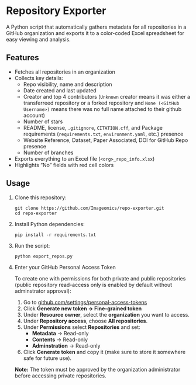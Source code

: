 # Repository Exporter

A Python script that automatically gathers metadata for all repositories in a GitHub organization and exports it to a color-coded Excel spreadsheet for easy viewing and analysis.

## Features
- Fetches all repositories in an organization  
- Collects key details:
  - Repo visibility, name and description  
  - Date created and last updated  
  - Creator and top 4 contributors (`Unknown` creator means it was either a transferreed repository or a forked repository and `None (<GitHub Username>)` means there was no full name attached to their github account)
  - Number of stars 
  - README, license, `.gitignore`, `CITATION.cff`, and Package requirements (`requirements.txt`, `environment.yaml`, etc.) presence   
  - Website Reference, Dataset, Paper Associated, DOI for GitHub Repo presence
  - Number of branches
- Exports everything to an Excel file (`<org>_repo_info.xlsx`)  
- Highlights “No” fields with red cell colors  

## Usage

1. Clone this repository:
    ```
    git clone https://github.com/Imageomics/repo-exporter.git
    cd repo-exporter
    ```

2. Install Python dependencies:
    ```
    pip install -r requirements.txt
    ```

3. Run the script:
    ```
    python export_repos.py
    ```

4. Enter your GitHub Personal Access Token

   To create one with permissions for both private and public repositories (public repository read-access only is enabled by default without adminstrator approval):

   1. Go to [github.com/settings/personal-access-tokens](https://github.com/settings/personal-access-tokens)
   2. Click **Generate new token → Fine-grained token**
   3. Under **Resource owner**, select the **organization** you want to access.
   4. Under **Repository access**, choose **All repositories**.
   5. Under **Permissions** select **Repositories** and set:
      - **Metadata** -> Read-only 
      - **Contents** -> Read-only
      - **Adminstration** -> Read-only
   6. Click **Generate token** and copy it (make sure to store it somewhere safe for future use).

   **Note:** The token must be approved by the organization administrator before accessing private repositories.

